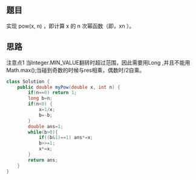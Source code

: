 ## 题目
实现 pow(x, n) ，即计算 x 的 n 次幂函数（即，xn ）。
## 思路
注意点1 当Integer.MIN_VALUE翻转时超过范围，因此需要用Long ,并且不能用Math.max();当碰到奇数的时候与res相乘，偶数时/2自乘。
```java
class Solution {
    public double myPow(double x, int n) {
        if(n==0) return 1;
        long b=n;
        if(n<0) {
            x=1/x;
            b=-b;
        }
        double ans=1;
        while(b>0){
            if((b&1)==1) ans*=x;
            b>>=1;
            x*=x;
        }
        return ans;
    }
}
```
